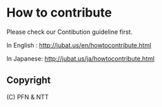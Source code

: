 How to contribute
======================

Please check our Contibution guideline first.

In English : http://jubat.us/en/howtocontribute.html

In Japanese: http://jubat.us/ja/howtocontribute.html


Copyright
---------
(C) PFN & NTT

